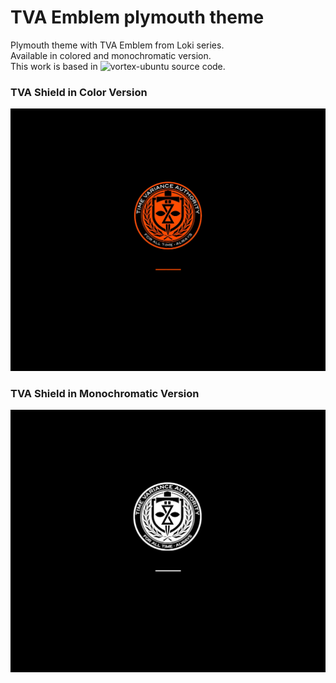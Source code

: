 # TVA Emblem plymouth theme
Plymouth theme with TVA Emblem from Loki series. </br>
Available in colored and monochromatic version.</br>
This work is based in ![vortex-ubuntu](https://github.com/emanuele-scarsella/vortex-ubuntu-plymouth-theme/) source code. </br>

### TVA Shield in Color Version
![TVA-splash](https://github.com/Drex-C137/TVA-shield-plymouth-theme/blob/main/TVA-splash.png)

### TVA Shield in Monochromatic Version
![TVA-splash-mono](https://github.com/Drex-C137/TVA-shield-plymouth-theme/blob/main/TVA-splash-mono.png)

